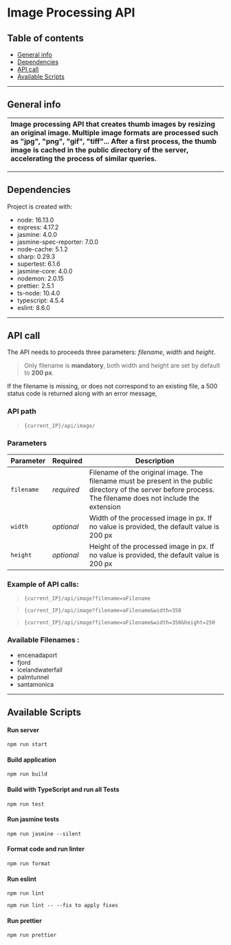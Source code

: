 # Image Processing API

## Table of contents

* [General info](#general-info)
* [Dependencies](#dependencies)
* [API call](#api-call)
* [Available Scripts](#available-scripts)
---

## General info

|     Image processing API that creates thumb images by resizing an original image. Multiple image formats are processed such as "jpg", "png", "gif", "tiff"... After a first process, the thumb image is cached in the public directory of the server, accelerating the process of similar queries.       |
| :------------- |

---

## Dependencies

Project is created with:
* node: 16.13.0
* express: 4.17.2
* jasmine: 4.0.0
* jasmine-spec-reporter: 7.0.0
* node-cache: 5.1.2
* sharp: 0.29.3
* supertest: 6.1.6
* jasmine-core: 4.0.0
* nodemon: 2.0.15
* prettier: 2.5.1
* ts-node: 10.4.0
* typescript: 4.5.4
* eslint: 8.6.0
---

## API call

The API needs to proceeds three parameters: _filename_, _width_ and _height_. 
> Only filename is __mandatory__, both width and height are set by default to **200 px**.

If the filename is missing, or does not correspond to an existing file, a 500 status code is returned along with an error message,


### API path 

>`{current_IP}/api/image/`


### Parameters

|  Parameter  |  Required  |  Description  |
| ------------- |-------------| -----|
|   `filename`    | *required* | Filename of the original image. The filename must be present in the public directory of the server before process. The filename does not include the extension |
|   `width`      | *optional*      |   Width of the processed image in px. If no value is provided, the default value is 200 px |
| `height` | *optional*      |    Height of the processed image in px. If no value is provided, the default value is 200 px |


### Example of API calls:

>`{current_IP}/api/image?filename=aFilename`

>`{current_IP}/api/image?filename=aFilename&width=350`

>`{current_IP}/api/image?filename=aFilename&width=350&height=250`


### Available Filenames :

* encenadaport
* fjord
* icelandwaterfall
* palmtunnel
* santamonica
---

## Available Scripts

#### Run server
`npm run start`

#### Build application
`npm run build`

#### Build with TypeScript and run all Tests
`npm run test`

#### Run jasmine tests
`npm run jasmine --silent`

#### Format code and run linter
`npm run format`

#### Run eslint
`npm run lint`

`npm run lint -- --fix to apply fixes`

#### Run prettier
`npm run prettier`
```




